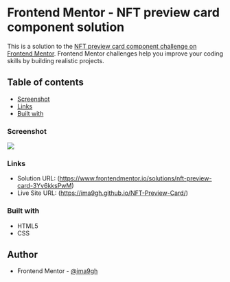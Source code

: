 # Frontend Mentor - NFT preview card component solution

This is a solution to the [NFT preview card component challenge on Frontend Mentor](https://www.frontendmentor.io/challenges/nft-preview-card-component-SbdUL_w0U). Frontend Mentor challenges help you improve your coding skills by building realistic projects. 

## Table of contents

  - [Screenshot](#screenshot)
  - [Links](#links)
  - [Built with](#built-with)



### Screenshot

![](images/screenshot.png)


### Links

- Solution URL: (https://www.frontendmentor.io/solutions/nft-preview-card-3Yv6kksPwM)
- Live Site URL: (https://ima9gh.github.io/NFT-Preview-Card/)

### Built with

- HTML5
- CSS

## Author

- Frontend Mentor - [@ima9gh](https://www.frontendmentor.io/profile/ima9gh)
